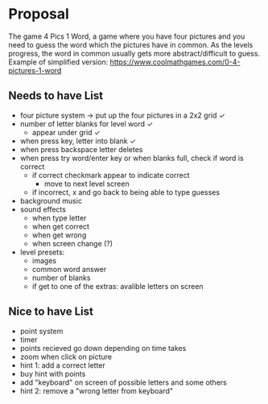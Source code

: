 # Proposal

The game 4 Pics 1 Word, a game where you have four pictures and you need to guess the word which the pictures have in common.  As the levels progress, the word in common usually gets more abstract/difficult to guess.
Example of simplified version: https://www.coolmathgames.com/0-4-pictures-1-word

## Needs to have List

- four picture system -> put up the four pictures in a 2x2 grid ✓
- number of letter blanks for level word ✓
    - appear under grid ✓
- when press key, letter into blank ✓
- when press backspace letter deletes
- when press try word/enter key or when blanks full, check if word is correct
    - if correct checkmark appear to indicate correct
        - move to next level screen
    - if incorrect, x and go back to being able to type guesses
- background music
- sound effects 
    - when type letter
    - when get correct
    - when get wrong
    - when screen change (?)
- level presets:
    - images
    - common word answer
    - number of blanks
    - if get to one of the extras: avalible letters on screen

## Nice to have List

- point system
- timer
- points recieved go down depending on time takes
- zoom when click on picture
- hint 1: add a correct letter
- buy hint with points
- add "keyboard" on screen of possible letters and some others
- hint 2: remove a "wrong letter from keyboard"
